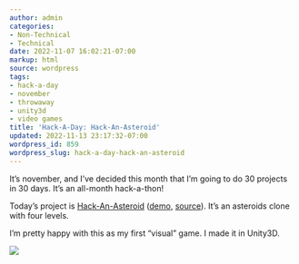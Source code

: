 ```yaml
---
author: admin
categories:
- Non-Technical
- Technical
date: 2022-11-07 16:02:21-07:00
markup: html
source: wordpress
tags:
- hack-a-day
- november
- throwaway
- unity3d
- video games
title: 'Hack-A-Day: Hack-An-Asteroid'
updated: 2022-11-13 23:17:32-07:00
wordpress_id: 859
wordpress_slug: hack-a-day-hack-an-asteroid
---
```

It’s november, and I’ve decided this month that I’m going to do 30 projects in 30 days. It’s an all-month hack-a-thon!

Today’s project is [Hack-An-Asteroid](https://tilde.za3k.com/hackaday/asteroid/) ([demo](https://tilde.za3k.com/hackaday/asteroid/), [source](https://github.com/za3k/day07_asteroid)). It’s an asteroids clone with four levels.

I’m pretty happy with this as my first “visual” game. I made it in Unity3D.

[![](https://blog.za3k.com/wp-content/uploads/2022/11/screenshot-1024x700.jpg)](https://tilde.za3k.com/hackaday/asteroid/)

